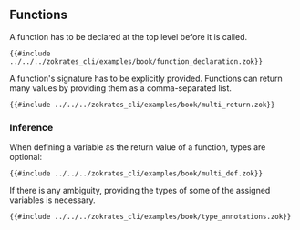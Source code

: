 ## Functions

A function has to be declared at the top level before it is called.

```zokrates
{{#include ../../../zokrates_cli/examples/book/function_declaration.zok}}
```

A function's signature has to be explicitly provided.
Functions can return many values by providing them as a comma-separated list.

```zokrates
{{#include ../../../zokrates_cli/examples/book/multi_return.zok}}
```

### Inference

When defining a variable as the return value of a function, types are optional:

```zokrates
{{#include ../../../zokrates_cli/examples/book/multi_def.zok}}
```

If there is any ambiguity, providing the types of some of the assigned variables is necessary.

```zokrates
{{#include ../../../zokrates_cli/examples/book/type_annotations.zok}}
```